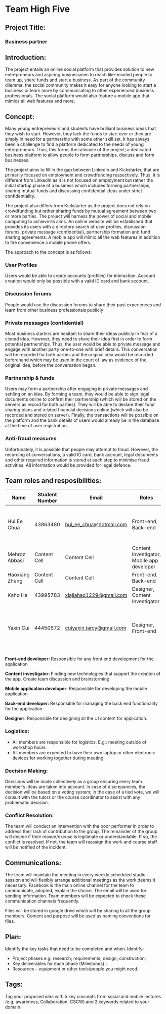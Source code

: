 # Team High Five
## Project Title: 
### Business partner

## Introduction:


The project entails an online social platform that provides solution to new entrepreneurs and
aspiring businessmen to reach like-minded people to team up, share funds and start a business.
As part of the community dilemma, the social community makes it easy for anyone looking to
start a business or learn more by communicating to other experienced business professionals.
The social platform would also feature a mobile app that mimics all web features and more.


## Concept: 


Many young entrepreneurs and students have brilliant business ideas that they wish to start.
However, they lack the funds to start over or they are simply in need for a partnership with some
other skill set. It has always been a challenge to find a platform dedicated to the needs of young
entrepreneurs. Thus, this forms the rationale of the project; a dedicated business platform to allow
people to form partnerships, discuss and form businesses.


The project aims to fill in the gap between LinkedIn and Kickstarter, that are primarily focused on
employment and crowdfunding respectively. Thus, it is different from LinkedIn as it is not focused
on employment but rather the initial startup phase of a business which includes forming
partnerships, sharing mutual funds and discussing confidential ideas under strict confidentiality.


The project also differs from Kickstarter as the project does not rely on crowdfunding but rather
sharing funds by mutual agreement between two or more parties.
The project will harness the power of social and mobile computing to achieve its aims. An online
website will be established that provides its users with a directory search of user profiles,
discussion forums, private message (confidential), partnership formation and fund sharing
agreements. A mobile app will mimic all the web features in addition to the convenience a mobile
phone offers.


The approach to the concept is as follows:


### User Profiles

Users would be able to create accounts (profiles) for interaction. Account creation would only be
possible with a valid ID card and bank account.


### Discussion forums

People would use the discussion forums to share their past experiences and learn from other
business professionals publicly


### Private messages (confidential)

Most business starters are hesitant to share their ideas publicly in fear of a cloned idea. However,
they need to share their idea first in order to form potential partnerships. Thus, the user would be
able to private message and engage with another party one-to-one with brief details. This
conversation will be recorded for both parties and the original idea would be recorded beforehand
which may be used in the court of law as evidence of the original idea, before the conversation
began.


### Partnership & funds

Users may form a partnership after engaging in private messages and settling on an idea. By
forming a team, they would be able to sign legal documents online to confirm their partnership
(which will be stored on the servers as record for both parties). They will be able to declare their
fund sharing plans and related financial decisions online (which will also be recorded and stored
on server). Finally, the transactions will be possible on the platform and the bank details of users
would already be in the database at the time of user registration.


### Anti-fraud measures

Unfortunately, it is possible that people may attempt to fraud. However, the recording of
conversations, a valid ID card, bank account, legal documents and other required information is
stored at each step to minimise fraud activities. All information would be provided for legal
defence.





## Team roles and resposibilities: 


Name | Student Number | Email | Roles | Skills 
-- | --- | --- | --- | --- 
Hui Ee Chua | 43863480 | hui_ee_chua@hotmail.com | Front-end, Back-end | HTML, CSS, Java, JavaScript, Python, Graphic Design
Mehroz Abbasi | Content Cell | Content Cell | Content Investigator, Mobile app developer | Content Cell
Haoxiang Zheng | Content Cell | Content Cell | Front-end, Back-end | Content Cell
Kaho Ha | 43995783 | xiajiahao1229@gmail.com | Designer, Content Investigator | Content Cell
Yaxin Cui | 44450672 | cuiyaxin.tarcy@gmail.com | Designer, Front-end | HTML, CSS, Javascript, Python, Graphic Interactive Design


**Front-end developer:** Responsible for any front end development for the application

**Content investigator:** Finding new technologies that support the creation of the app. Create team discussion and brainstorming. 

**Mobile application developer:** Responsible for developing the mobile application 

**Back-end developer:** Responsible for managing the back end functionality for the application.

**Designer:** Responsible for designing all the UI content for application. 


### Logistics:

- All members are responsible for logistics. E.g.: meeting outside of workshop hours
- All members are expected to have their own laptop or other electronic devices for working together during meeting


### Decision Making: 
Decisions will be made collectively as a group ensuring every team member’s ideas are taken into account. 
In case of discrepancies, the decision will be based on a voting system; in the case of a tied vote, we will consult with the tutors or the course coordinator to assist with any problematic decision.


### Conflict Resolution:
The team will conduct an intervention with the poor performer in order to address their lack of contribution to the group. 
The remainder of the group will decide if their reason/excuse is legitimate or understandable. 
If so, the conflict is resolved. 
If not, the team will reassign the work and course staff will be notified of the incident.



## Communications:
 The team will maintain the meeting in every weekly scheduled studio session and will flexibly arrange additional meetings as the work deems it necessary. Facebook is the main online channel for the team to communicate, adopted, explain the choice. The email will be used for sending information. Team members will be expected to check these communication channels frequently. 

Files will be stored in google drive which will be sharing to all the group members. Content and purpose will be used as naming conventions for files. 



## Plan: 
 Identify the key tasks that need to be completed and when. Identify:
- Project phases e.g. research; requirements; design; construction;
- Key deliverables for each phase (Milestones) ; 
- Resources – equipment or other tools/people you might need. 


## Tags: 
 Tag your proposed idea with 5 key concepts from social and mobile lectures (e.g. awareness,
Collaboration, CSCW) and 2 keywords related to your domain.


